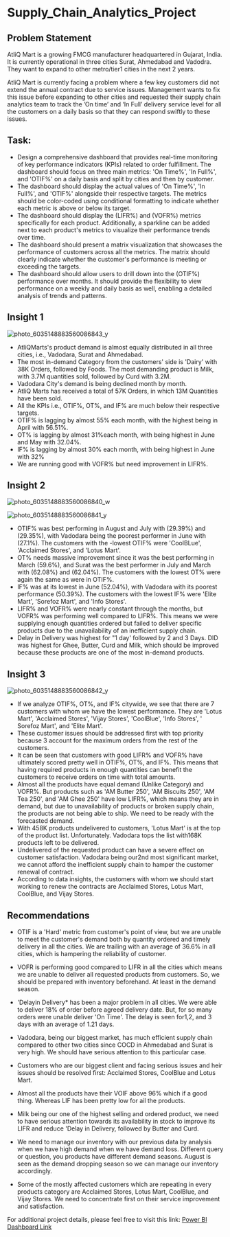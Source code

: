 # Supply_Chain_Analytics_Project

## Problem Statement
AtliQ Mart is a growing FMCG manufacturer headquartered in Gujarat, India. It is currently operational in three cities Surat, Ahmedabad and Vadodra. They want to expand to other metro/tier1 cities in the next 2 years.

AtliQ Mart is currently facing a problem where a few key customers did not extend the annual contract due to service issues. Management wants to fix this issue before expanding to other cities and requested their supply chain analytics team to track the ’On time’ and ‘In Full’ delivery service level for all the customers on a daily basis so that they can respond swiftly to these issues.

## Task:
- Design a comprehensive dashboard that provides real-time monitoring of key performance indicators (KPIs) related to order fulfillment. The dashboard should focus on three main metrics: 'On Time%', 'In Full%', and 'OTIF%' on a daily basis and split by cities and then by customer.
- The dashboard should display the actual values of 'On Time%', 'In Full%', and 'OTIF%' alongside their respective targets. The metrics should be color-coded using conditional formatting to indicate whether each metric is above or below its target.
- The dashboard should display the (LIFR%) and (VOFR%) metrics specifically for each product. Additionally, a sparkline can be added next to each product's metrics to visualize their performance trends over time.
- The dashboard should present a matrix visualization that showcases the performance of customers across all the metrics. The matrix should clearly indicate whether the customer's performance is meeting or exceeding the targets.
- The dashboard should allow users to drill down into the (OTIF%) performance over months. It should provide the flexibility to view performance on a weekly and daily basis as well, enabling a detailed analysis of trends and patterns.


## Insight 1

![photo_6035148883560086843_y](https://github.com/MohamedMohsen01/Supply_Chain_Analytics_Project/assets/109850173/7dae2959-18e5-4e07-b29b-09fe83954999)


- AtliQMarts's product demand is almost equally distributed in all three cities, i.e., Vadodara, Surat and Ahmedabad.
- The most in-demand Category from the customers' side is 'Dairy' with 38K Orders, followed by Foods. The most demanding product is Milk, with 3.7M quantities sold, followed by Curd with 3.2M.
- Vadodara City's demand is being declined month by month.
- AtliQ Marts has received a total of 57K Orders, in which 13M Quantities have been sold.
- All the KPIs i.e., OTIF%, OT%, and IF% are much below their respective targets.
- OTIF% is lagging by almost 55% each month, with the highest being in April with 56.51%.
- OT% is lagging by almost 31%each month, with being highest in June and May with 32.04%.
- IF% is lagging by almost 30% each month, with being highest in June with 32%
- We are running good with VOFR% but need improvement in LIFR%.

## Insight 2

![photo_6035148883560086840_w](https://github.com/MohamedMohsen01/Supply_Chain_Analytics_Project/assets/109850173/53976fc9-055c-40e0-be0a-70bc20b845ea)

![photo_6035148883560086841_y](https://github.com/MohamedMohsen01/Supply_Chain_Analytics_Project/assets/109850173/b5094d99-624e-4a26-a323-b8f75c4c7fae)

- OTIF% was best performing in August and July with (29.39%) and (29.35%), with Vadodara being the poorest performer in June with (27.1%). The customers with the -lowest OTIF% were 'CoolBLue', 'Acclaimed Stores', and 'Lotus Mart'.
- OT% needs massive improvement since it was the best performing in March (59.6%), and Surat was the best performer in July and March with (62.08%) and (62.04%). The customers with the lowest OT% were again the same as were in OTIF%.
- IF% was at its lowest in June (52.04%), with Vadodara with its poorest performance (50.39%). The customers with the lowest IF% were 'Elite Mart', 'Sorefoz Mart', and 'Info Stores'.
- LIFR% and VOFR% were nearly constant through the months, but VOFR% was performing well compared to LIFR%. This means we were supplying enough quantities ordered but failed to deliver specific products due to the unavailability of an inefficient supply chain.
- Delay in Delivery was highest for "1 day' followed by 2 and 3 Days. DID was highest for Ghee, Butter, Curd and Milk, which should be improved because these products are one of the most in-demand products.

## Insight 3

![photo_6035148883560086842_y](https://github.com/MohamedMohsen01/Supply_Chain_Analytics_Project/assets/109850173/0ad9d0f4-770e-4735-9d2e-1e322896e200)


- If we analyze OTIF%, OT%, and IF% citywide, we see that there are 7 customers with whom we have the lowest performance. They are 'Lotus Mart', 'Acclaimed Stores', 'Vijay Stores', 'CoolBlue', 'Info Stores', ' Sorefoz Mart', and 'Elite Mart'.
- These customer issues should be addressed first with top priority because 3 account for the maximum orders from the rest of the customers.
- It can be seen that customers with good LIFR% and VOFR% have ultimately scored pretty well in OTIF%, OT%, and IF%. This means that having required products in enough quantities can benefit the customers to receive orders on time with total amounts.
- Almost all the products have equal demand (Unlike Category) and VOFR%. But products such as 'AM Butter 250', 'AM Biscuits 250', 'AM Tea 250', and 'AM Ghee 250' have low LIFR%, which means they are in demand, but due to unavailability of products or broken supply chain, the products are not being able to ship. We need to be ready with the forecasted demand.
- With 458K products undelivered to customers, 'Lotus Mart' is at the top of the product list. Unfortunately. Vadodara tops the list with168K products left to be delivered.
- Undelivered of the requested product can have a severe effect on customer satisfaction. Vadodara being our2nd most significant market, we cannot afford the inefficient supply chain to hamper the customer renewal of contract.
- According to data insights, the customers with whom we should start working to renew the contracts are Acclaimed Stores, Lotus Mart, CoolBlue, and Vijay Stores.


## Recommendations

- OTIF is a 'Hard' metric from customer's point of view, but we are unable to meet the customer's demand both by quantity ordered and timely delivery in all the cities. We are trailing with an average of 36.6% in all cities, which is hampering the reliability of customer.
- VOFR is performing good compared to LIFR in all the cities which means we are unable to deliver all requested products from customers. So, we should be prepared with inventory beforehand. At least in the demand season.
- 'Delayin Delivery* has been a major problem in all cities. We were able to deliver 18% of order before agreed delivery date. But, for so many orders were unable deliver 'On Time'. The delay is seen for1,2, and 3 days with an average of 1.21 days.
- Vadodara, being our biggest market, has much efficient supply chain compared to other two cities since COCD in Ahmedabad and Surat is very high. We should have serious attention to this particular case.
- Customers who are our biggest client and facing serious issues and heir issues should be resolved first: Acclaimed Stores, CoolBlue and Lotus Mart.


- Almost all the products have their VOIF above 96% which if a good thing. Whereas LIF has been pretty low for ail the products.
- Milk being our one of the highest selling and ordered product, we need to have serious attention towards its availability in stock to improve its LIFR and reduce 'Delay in Delivery, followed by Butter and Curd.
- We need to manage our inventory with our previous data by analysis when we have high demand when we have demand loss. Different query or question, you products have different demand seasons. August is seen as the demand dropping season so we can manage our inventory accordingly.
- Some of the mostly affected customers which are repeating in every products category are Acclaimed Stores, Lotus Mart, CoolBlue, and Vijay Stores. We need to concentrate first on their service improvement and satisfaction.

For additional project details, please feel free to visit this link: [Power BI Dashboard Link](https://app.powerbi.com/view?r=eyJrIjoiMzNmOGI3MWQtOTUxNC00OTEzLWFjMTQtN2EzODRiYWI2YzFiIiwidCI6IjMzODU0OWQ1LThiMDgtNDdlMS1iOGQyLWJlNTIwZTJiM2FkNSJ9)
